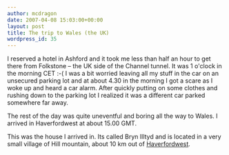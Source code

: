 ```yaml
---
author: mcdragon
date: 2007-04-08 15:03:00+00:00
layout: post
title: The trip to Wales (the UK)
wordpress_id: 35
---
```


I reserved a hotel in Ashford and it took me less than half an hour to get there from Folkstone – the UK side of the Channel tunnel. It was 1 o'clock in the morning CET :-( I was a bit worried leaving all my stuff in the car on an unsecured parking lot and at about 4.30 in the morning I got a scare as I woke up and heard a car alarm. After quickly putting on some clothes and rushing down to the parking lot I realized it was a different car parked somewhere far away.  
  
The rest of the day was quite uneventful and boring all the way to Wales. I arrived in Haverfordwest at about 15.00 GMT.  
  
This was the house I arrived in. Its called Bryn Illtyd and is located in a very small village of Hill mountain, about 10 km out of [Haverfordwest](https://en.wikipedia.org/wiki/Haverfordwest).